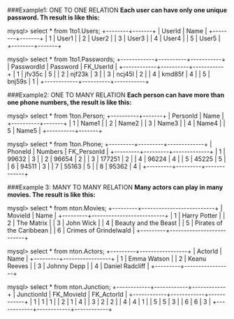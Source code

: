 ###Example1: ONE TO ONE RELATION
**Each user can have only one unique password. Th result is like this:**

mysql> select * from 1to1.Users;
+--------+-------+
| UserId | Name  |
+--------+-------+
|      1 | User1 |
|      2 | User2 |
|      3 | User3 |
|      4 | User4 |
|      5 | User5 |
+--------+-------+


mysql> select * from 1to1.Passwords;
+------------+----------+-----------+
| PasswordId | Password | FK_UserId |
+------------+----------+-----------+
|          1 | jfv35c   |         5 |
|          2 | njf23k   |         3 |
|          3 | ncj45l   |         2 |
|          4 | kmd85f   |         4 |
|          5 | bnj59s   |         1 |
+------------+----------+-----------+

###Example2: ONE TO MANY RELATION
**Each person can have more than one phone numbers, the result is like this:**

mysql> select * from 1ton.Person;
+----------+-------+
| PersonId | Name  |
+----------+-------+
|        1 | Name1 |
|        2 | Name2 |
|        3 | Name3 |
|        4 | Name4 |
|        5 | Name5 |
+----------+-------+


mysql> select * from 1ton.Phone;
+---------+---------+-------------+
| PhoneId | Numbers | FK_PersonId |
+---------+---------+-------------+
|       1 |   99632 |           3 |
|       2 |   96654 |           2 |
|       3 |  177251 |           2 |
|       4 |   96224 |           4 |
|       5 |   45225 |           5 |
|       6 |   94511 |           3 |
|       7 |   55163 |           5 |
|       8 |   95362 |           4 |
+---------+---------+-------------+

###Example 3: MANY TO MANY RELATION
**Many actors can play in many movies. The result is like this:**

mysql> select * from nton.Movies;
+---------+--------------------------+
| MovieId | Name                     |
+---------+--------------------------+
|       1 | Harry Potter             |
|       2 | The Matrix               |
|       3 | John Wick                |
|       4 | Beauty and the Beast     |
|       5 | Pirates of the Caribbean |
|       6 | Crimes of Grindelwald    |
+---------+--------------------------+

mysql> select * from nton.Actors;
+---------+-----------------+
| ActorId | Name            |
+---------+-----------------+
|       1 | Emma Watson     |
|       2 | Keanu Reeves    |
|       3 | Johnny Depp     |
|       4 | Daniel Radcliff |
+---------+-----------------+

mysql> select * from nton.Junction;
+------------+------------+------------+
| JunctionId | FK_MovieId | FK_ActorId |
+------------+------------+------------+
|          1 |          1 |          1 |
|          2 |          1 |          4 |
|          3 |          2 |          2 |
|          4 |          4 |          1 |
|          5 |          5 |          3 |
|          6 |          6 |          3 |
+------------+------------+------------+

